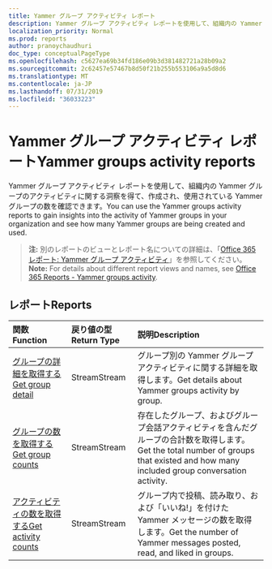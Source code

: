 ```yaml
---
title: Yammer グループ アクティビティ レポート
description: Yammer グループ アクティビティ レポートを使用して、組織内の Yammer グループのアクティビティに関する洞察を得て、作成され、使用されている Yammer グループの数を確認できます。
localization_priority: Normal
ms.prod: reports
author: pranoychaudhuri
doc_type: conceptualPageType
ms.openlocfilehash: c5627ea69b34fd186e09b3d381482721a28b09a2
ms.sourcegitcommit: 2c62457e57467b8d50f21b255b553106a9a5d8d6
ms.translationtype: MT
ms.contentlocale: ja-JP
ms.lasthandoff: 07/31/2019
ms.locfileid: "36033223"
---
```

# <a name="yammer-groups-activity-reports"></a><span data-ttu-id="cce77-103">Yammer グループ アクティビティ レポート</span><span class="sxs-lookup"><span data-stu-id="cce77-103">Yammer groups activity reports</span></span>

<span data-ttu-id="cce77-104">Yammer グループ アクティビティ レポートを使用して、組織内の Yammer グループのアクティビティに関する洞察を得て、作成され、使用されている Yammer グループの数を確認できます。</span><span class="sxs-lookup"><span data-stu-id="cce77-104">You can use the Yammer groups activity reports to gain insights into the activity of Yammer groups in your organization and see how many Yammer groups are being created and used.</span></span>

> <span data-ttu-id="cce77-105">**注:** 別のレポートのビューとレポート名についての詳細は、「[Office 365 レポート: Yammer グループ アクティビティ](https://support.office.com/client/Yammer-groups-activity-report-94dd92ec-ea73-43c6-b51f-2a11fd78aa31)」を参照してください。</span><span class="sxs-lookup"><span data-stu-id="cce77-105">**Note:** For details about different report views and names, see [Office 365 Reports - Yammer groups activity](https://support.office.com/client/Yammer-groups-activity-report-94dd92ec-ea73-43c6-b51f-2a11fd78aa31).</span></span>

## <a name="reports"></a><span data-ttu-id="cce77-106">レポート</span><span class="sxs-lookup"><span data-stu-id="cce77-106">Reports</span></span>

| <span data-ttu-id="cce77-107">関数</span><span class="sxs-lookup"><span data-stu-id="cce77-107">Function</span></span>                                 | <span data-ttu-id="cce77-108">戻り値の型</span><span class="sxs-lookup"><span data-stu-id="cce77-108">Return Type</span></span> | <span data-ttu-id="cce77-109">説明</span><span class="sxs-lookup"><span data-stu-id="cce77-109">Description</span></span>                              |
| :--------------------------------------- | :---------- | :--------------------------------------- |
| [<span data-ttu-id="cce77-110">グループの詳細を取得する</span><span class="sxs-lookup"><span data-stu-id="cce77-110">Get group detail</span></span>](../api/reportroot-getyammergroupsactivitydetail.md) | <span data-ttu-id="cce77-111">Stream</span><span class="sxs-lookup"><span data-stu-id="cce77-111">Stream</span></span>      | <span data-ttu-id="cce77-112">グループ別の Yammer グループ アクティビティに関する詳細を取得します。</span><span class="sxs-lookup"><span data-stu-id="cce77-112">Get details about Yammer groups activity by group.</span></span> |
| [<span data-ttu-id="cce77-113">グループの数を取得する</span><span class="sxs-lookup"><span data-stu-id="cce77-113">Get group counts</span></span>](../api/reportroot-getyammergroupsactivitygroupcounts.md) | <span data-ttu-id="cce77-114">Stream</span><span class="sxs-lookup"><span data-stu-id="cce77-114">Stream</span></span>      | <span data-ttu-id="cce77-115">存在したグループ、およびグループ会話アクティビティを含んだグループの合計数を取得します。</span><span class="sxs-lookup"><span data-stu-id="cce77-115">Get the total number of groups that existed and how many included group conversation activity.</span></span> |
| [<span data-ttu-id="cce77-116">アクティビティの数を取得する</span><span class="sxs-lookup"><span data-stu-id="cce77-116">Get activity counts</span></span>](../api/reportroot-getyammergroupsactivitycounts.md) | <span data-ttu-id="cce77-117">Stream</span><span class="sxs-lookup"><span data-stu-id="cce77-117">Stream</span></span>      | <span data-ttu-id="cce77-118">グループ内で投稿、読み取り、および「いいね!」を付けた Yammer メッセージの数を取得します。</span><span class="sxs-lookup"><span data-stu-id="cce77-118">Get the number of Yammer messages posted, read, and liked in groups.</span></span> |
